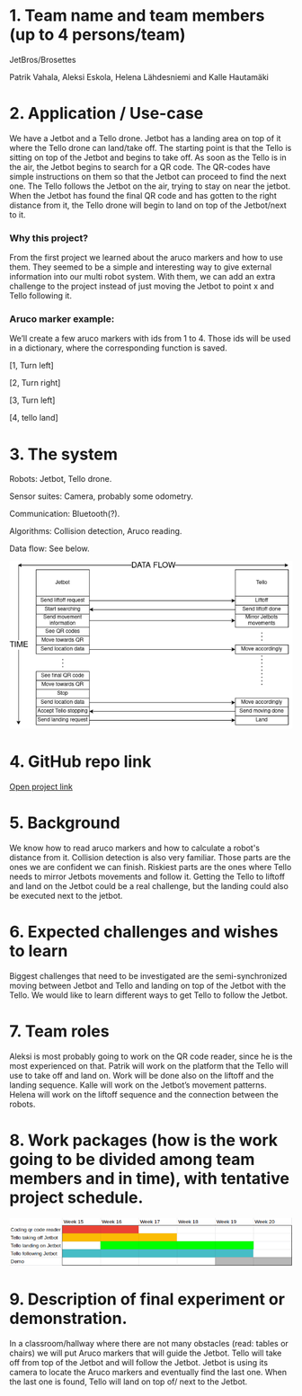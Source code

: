 1\. Team name and team members (up to 4 persons/team)
=====================================================

JetBros/Brosettes

Patrik Vahala, Aleksi Eskola, Helena Lähdesniemi and Kalle Hautamäki

2\. Application / Use-case
==========================

We have a Jetbot and a Tello drone. Jetbot has a landing area on top of it where the Tello drone can land/take off. The starting point is that the Tello is sitting on top of the Jetbot and begins to take off. As soon as the Tello is in the air, the Jetbot begins to search for a QR code. The QR-codes have simple instructions on them so that the Jetbot can proceed to find the next one. The Tello follows the Jetbot on the air, trying to stay on near the jetbot. When the Jetbot has found the final QR code and has gotten to the right distance from it,  the Tello drone will begin to land on top of the Jetbot/next to it. 

### Why this project?

From the first project we learned about the aruco markers and how to use them. They seemed to be a simple and interesting way to give external information into our multi robot system. With them, we can add an extra challenge to the project instead of just moving the Jetbot to point x and Tello following it.

### Aruco marker example:

We’ll create a few aruco markers with ids from 1 to 4. Those ids will be used in a dictionary, where the corresponding function is saved.

\[1, Turn left\]

\[2, Turn right\]

\[3, Turn left\]

\[4, tello land\]

3\. The system
==============

Robots: Jetbot, Tello drone.

Sensor suites: Camera, probably some odometry.

Communication: Bluetooth(?).

Algorithms: Collision detection, Aruco reading.

Data flow: See below.

![](/PlanPictures/DataFlowChart.png)

4\. GitHub repo link
====================

[Open project link](https://github.com/Pjavah/RAS-Open-project)

5\. Background
==============

We know how to read aruco markers and how to calculate a robot's distance from it. Collision detection is also very familiar. Those parts are the ones we are confident we can finish. Riskiest parts are the ones where Tello needs to mirror Jetbots movements and follow it. Getting the Tello to liftoff and land on the Jetbot could be a real challenge, but the landing could also be executed next to the jetbot. 

6\. Expected challenges and wishes to learn
===========================================

Biggest challenges that need to be investigated are the semi-synchronized moving between Jetbot and Tello and landing on top of the Jetbot with the Tello. We would like to learn different ways to get Tello to follow the Jetbot. 

7\. Team roles
==============

Aleksi is most probably going to work on the QR code reader, since he is the most experienced on that. 
Patrik will work on the platform that the Tello will use to take off and land on. Work will be done also on the liftoff and the landing sequence. 
Kalle will work on the Jetbot’s movement patterns. 
Helena will work on the liftoff sequence and the connection between the robots. 

8\. Work packages (how is the work going to be divided among team members and in time), with tentative project schedule.
========================================================================================================================
![](/PlanPictures/GANTCHART.png)

9\. Description of final experiment or demonstration.
=====================================================
In a classroom/hallway where there are not many obstacles (read: tables or chairs) we will put Aruco markers that will guide the Jetbot. Tello will take off from top of the Jetbot and will follow the Jetbot. Jetbot is using its camera to locate the Aruco markers and eventually find the last one. When the last one is found, Tello will land on top of/ next to the Jetbot. 
